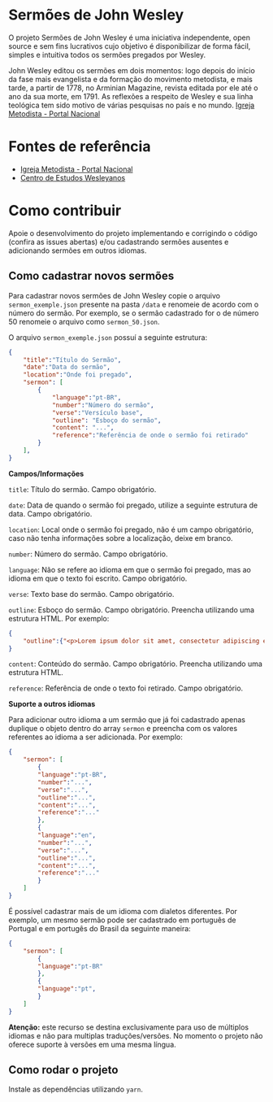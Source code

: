 # Sermões de John Wesley
O projeto Sermões de John Wesley é uma iniciativa independente, open source e sem fins lucrativos cujo objetivo é disponibilizar de forma fácil, simples e intuitiva todos os sermões pregados por Wesley.

John Wesley editou os sermões em dois momentos: logo depois do início da fase mais evangelista e da formação do movimento metodista, e mais tarde, a partir de 1778, no Arminian Magazine, revista editada por ele até o ano da sua morte, em 1791. As reflexões a respeito de Wesley e sua linha teológica tem sido motivo de várias pesquisas no país e no mundo. [Igreja Metodista - Portal Nacional](https://www.metodista.org.br/sermoes-de-john-wesley-disponiveis-para-download)

# Fontes de referência

- [Igreja Metodista - Portal Nacional](https://www.metodista.org.br/sermoes-de-john-wesley-disponiveis-para-download)
- [Centro de Estudos Wesleyanos](http://portal.metodista.br/cew/)

# Como contribuir
Apoie o desenvolvimento do projeto implementando e corrigindo o código (confira as issues abertas) e/ou cadastrando sermões ausentes e adicionando sermões em outros idiomas.

## Como cadastrar novos sermões
Para cadastrar novos sermões de John Wesley copie o arquivo `sermon_exemple.json` presente na pasta `/data` e renomeie de acordo com o número do sermão. Por exemplo, se o sermão cadastrado for o de número 50 renomeie o arquivo como `sermon_50.json`.

O arquivo `sermon_exemple.json` possuí a seguinte estrutura:

```json
{
    "title":"Título do Sermão",
    "date":"Data do sermão",
    "location":"Onde foi pregado",
    "sermon": [
        {
            "language":"pt-BR",
            "number":"Número do sermão",
            "verse":"Versículo base",
            "outline": "Esboço do sermão",
            "content": "...",
            "reference":"Referência de onde o sermão foi retirado"
        }
    ],
}
```

**Campos/Informações**

`title`: Título do sermão. Campo obrigatório.

`date`: Data de quando o sermão foi pregado, utilize a seguinte estrutura de data. Campo obrigatório.

`location`: Local onde o sermão foi pregado, não é um campo obrigatório, caso não tenha informações sobre a localização, deixe em branco.

`number`: Número do sermão. Campo obrigatório.

`language`: Não se refere ao idioma em que o sermão foi pregado, mas ao idioma em que o texto foi escrito. Campo obrigatório.

`verse`: Texto base do sermão. Campo obrigatório.

`outline`: Esboço do sermão. Campo obrigatório. Preencha utilizando uma estrutura HTML. Por exemplo: 

```json
{
    "outline":{"<p>Lorem ipsum dolor sit amet, consectetur adipiscing elit. Nam sit amet arcu ac sem pretium semper vel nec sapien.</p><p>Donec tincidunt vulputate erat, eget condimentum elit tempor suscipit. Suspendisse sed sapien velit. <p>Aliquam vitae ullamcorper sapien, consequat ultrices nisl. Integer auctor ex at finibus tincidunt./p><p>Nullam id urna vulputate, vestibulum ex a, iaculis leo. Phasellus pretium lacus nec orci fringilla facilisis.</p>"}
}
```

`content`: Conteúdo do sermão. Campo obrigatório. Preencha utilizando uma estrutura HTML.

`reference`: Referência de onde o texto foi retirado. Campo obrigatório.

**Suporte a outros idiomas**

Para adicionar outro idioma a um sermão que já foi cadastrado apenas duplique o objeto dentro do array `sermon` e preencha com os valores referentes ao idioma a ser adicionada. Por exemplo:

```json
{
    "sermon": [
        {
        "language":"pt-BR",
        "number":"...",
        "verse":"...",
        "outline":"...",
        "content":"...",
        "reference":"..."
        },
        {
        "language":"en",
        "number":"...",
        "verse":"...",
        "outline":"...",
        "content":"...",
        "reference":"..."
        }
    ]   
}
```

É possível cadastrar mais de um idioma com dialetos diferentes. Por exemplo, um mesmo sermão pode ser cadastrado em português de Portugal e em portugês do Brasil da seguinte maneira:

```json
{
    "sermon": [
        {
        "language":"pt-BR"
        },
        {
        "language":"pt",
        }
    ]
}
```

**Atenção:** este recurso se destina exclusivamente para uso de múltiplos idiomas e não para multiplas traduções/versões. No momento o projeto não oferece suporte à versões em uma mesma língua.

## Como rodar o projeto
Instale as dependências utilizando `yarn`.